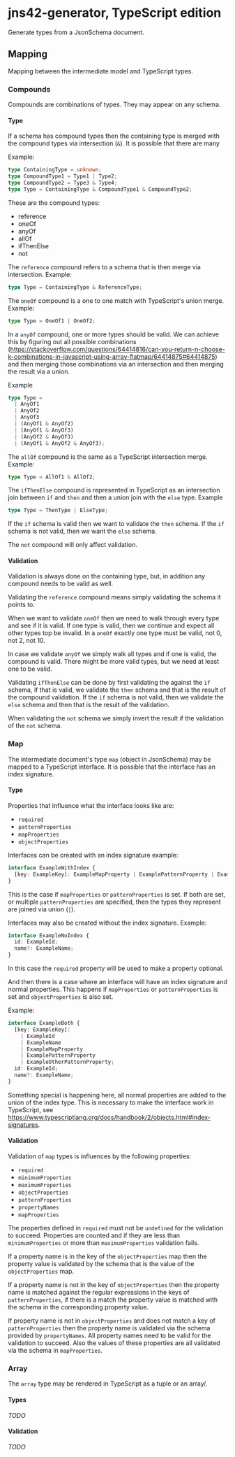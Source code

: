 # jns42-generator, TypeScript edition

Generate types from a JsonSchema document.

## Mapping

Mapping between the intermediate model and TypeScript types.

### Compounds

Compounds are combinations of types. They may appear on any schema.

#### Type

If a schema has compound types then the containing type is merged with the compound types via intersection (`&`). It is possible that there are many

Example:

```typescript
type ContainingType = unknown;
type CompoundType1 = Type1 | Type2;
type CompoundType2 = Type3 & Type4;
type Type = ContainingType & CompoundType1 & CompoundType2;
```

These are the compound types:

- reference
- oneOf
- anyOf
- allOf
- ifThenElse
- not

The `reference` compound refers to a schema that is then merge via intersection. Example:

```typescript
type Type = ContainingType & ReferenceType;
```

The `oneOf` compound is a one to one match with TypeScript's union merge. Example:

```typescript
type Type = OneOf1 | OneOf2;
```

In a `anyOf` compound, one or more types should be valid. We can achieve this by figuring out all possible combinations (https://stackoverflow.com/questions/64414816/can-you-return-n-choose-k-combinations-in-javascript-using-array-flatmap/64414875#64414875) and then merging those combinations via an intersection and then merging the result via a union.

Example

```typescript
type Type =
  | AnyOf1
  | AnyOf2
  | AnyOf3
  | (AnyOf1 & AnyOf2)
  | (AnyOf1 & AnyOf3)
  | (AnyOf2 & AnyOf3)
  | (AnyOf1 & AnyOf2 & AnyOf3);
```

The `allOf` compound is the same as a TypeScript intersection merge. Example:

```typescript
type Type = AllOf1 & AllOf2;
```

The `ifThenElse` compound is represented in TypeScript as an intersection join between `if` and `then` and then a union join with the `else` type. Example

```typescript
type Type = ThenType | ElseType;
```

If the `if` schema is valid then we want to validate the `then` schema. If the `if` schema is not valid, then we want the `else` schema.

The `not` compound will only affect validation.

#### Validation

Validation is always done on the containing type, but, in addition any compound needs to be valid as well.

Validating the `reference` compound means simply validating the schema it points to.

When we want to validate `oneOf` then we need to walk through every type and see if it is valid. If one type is valid, then we continue and expect all other types top be invalid. In a `oneOf` exactly one type must be valid, not 0, not 2, not 10.

In case we validate `anyOf` we simply walk all types and if one is valid, the compound is valid. There might be more valid types, but we need at least one to be valid.

Validating `ifThenElse` can be done by first validating the against the `if` schema, if that is valid, we validate the `then` schema and that is the result of the compound validation. If the `if` schema is not valid, then we validate the `else` schema and then that is the result of the validation.

When validating the `not` schema we simply invert the result if the validation of the `not` schema.

### Map

The intermediate document's type `map` (object in JsonSchema) may be mapped to a TypeScript interface. It is possible that the interface has an index signature.

#### Type

Properties that influence what the interface looks like are:

- `required`
- `patternProperties`
- `mapProperties`
- `objectProperties`

Interfaces can be created with an index signature example:

```typescript
interface ExampleWithIndex {
  [key: ExampleKey]: ExampleMapProperty | ExamplePatternProperty | ExampleOtherPatternProperty;
}
```

This is the case if `mapProperties` or `patternProperties` is set. If both are set, or multiple `patternProperties` are specified, then the types they represent are joined via union (`|`).

Interfaces may also be created without the index signature. Example:

```typescript
interface ExampleNoIndex {
  id: ExampleId;
  name?: ExampleName;
}
```

In this case the `required` property will be used to make a property optional.

And then there is a case where an interface will have an index signature and normal properties. This happens if `mapProperties` or `patternProperties` is set and `objectProperties` is also set.

Example:

```typescript
interface ExampleBoth {
  [key: ExampleKey]:
    | ExampleId
    | ExampleName
    | ExampleMapProperty
    | ExamplePatternProperty
    | ExampleOtherPatternProperty;
  id: ExampleId;
  name?: ExampleName;
}
```

Something special is happening here, all normal properties are added to the union of the index type. This is necessary to make the interface work in TypeScript, see https://www.typescriptlang.org/docs/handbook/2/objects.html#index-signatures.

#### Validation

Validation of `map` types is influences by the following properties:

- `required`
- `minimumProperties`
- `maximumProperties`
- `objectProperties`
- `patternProperties`
- `propertyNames`
- `mapProperties`

The properties defined in `required` must not be `undefined` for the validation to succeed. Properties are counted and if they are less than `minimumProperties` or more than `maximumProperties` validation fails.

If a property name is in the key of the `objectProperties` map then the property value is validated by the schema that is the value of the `objectProperties` map.

If a property name is not in the key of `objectProperties` then the property name is matched against the regular expressions in the keys of `patternProperties`, if there is a match the property value is matched with the schema in the corresponding property value.

If property name is not in `objectProperties` and does not match a key of `patternProperties` then the property name is validated via the schema provided by `propertyNames`. All property names need to be valid for the validation to succeed. Also the values of these properties are all validated via the schema in `mapProperties`.

### Array

The `array` type may be rendered in TypeScript as a tuple or an array/.

#### Types

_TODO_

#### Validation

_TODO_
